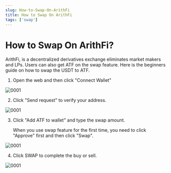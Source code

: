 ```yaml
---
slug: How-to-Swap-On-ArithFi
title: How to Swap On ArithFi
tags: ['swap']
---
```


# How to Swap On ArithFi?

ArithFi, is a decentralized derivatives exchange eliminates market makers and LPs. Users can also get ATF on the swap feature. Here is the beginners guide on how to swap the USDT to ATF.

1. Open the web [](https://arithfi.com/#/swap) and then click "Connect Wallet"

![0001](https://bafybeia262kbv4yinvnzejbndc4swv7xhconoq46khtsxjvwgrmdw5fbzq.ipfs.nftstorage.link/0001.png)

2. Click "Send request" to verify your address.

![0001](https://bafybeia262kbv4yinvnzejbndc4swv7xhconoq46khtsxjvwgrmdw5fbzq.ipfs.nftstorage.link/0002.png)

3. Click "Add ATF to wallet" and type the swap amount. 

   When you use swap feature for the first time, you need to click "Approve" first and then click "Swap".

![0001](https://bafybeia262kbv4yinvnzejbndc4swv7xhconoq46khtsxjvwgrmdw5fbzq.ipfs.nftstorage.link/0003.png)

4. Click SWAP to complete the buy or sell.

![0001](https://nftstorage.link/ipfs/bafkreifi3bbymrjno3afnvmntfzktyxvzfqpuyek3z4ix6w76ksatggfty)
